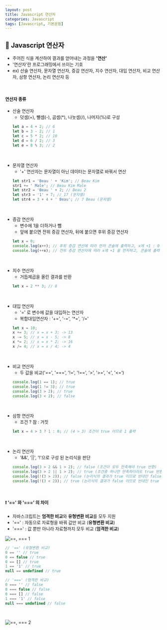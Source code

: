 ```yaml
---
layout: post
title: Javascript 연산자
categories: Javascript
tags: [Javascript, 기본문법]
---
```


## :eyes: Javascript 연산자
* 주어진 식을 계산하여 결과를 얻어내는 과정을 **'연산'**
* '연산자'란 프로그래밍에서 쓰이는 기호
* ex) 산술 연산자, 문자열 연산자, 증감 연산자, 지수 연산자, 대입 연산자, 비교 연산자, 삼항 연산자, 논리 연산자 등
<br>

#### 연산자 종류
* 산술 연산자
  * 덧셈(+), 뺄셈(-), 곱셈(*), 나눗셈(/), 나머지(%)로 구성
  ~~~javascript
  let a = 4 + 2; // 6
  let b = 3 - 2; // 1
  let c = 5 * 2; // 10
  let d = 6 / 2; // 3
  let e = 8 % 3; // 2
  ~~~
<br>

* 문자열 연산자
  *  '+' 연산자는 문자열이 아닌 데이터는 문자열로 바꿔서 연산  
  ~~~javascript
  let str1 = 'Beau ' + 'Kim'; // Beau Kim
  str1 += ' Male'; // Beau Kim Male
  let str2 = 'Beau ' + 2; // Beau 2
  let str3 = '1' + 7; // 17 (문자열)
  let str4 = 3 + 4 + ' Beau'; // 7 Beau (문자열)
  ~~~
<br>

* 증감 연산자
  * 변수에 1을 더하거나 뺌
  * 앞에 붙으면 전위 증감 연산자, 뒤에 붙으면 후위 증감 연산자
  ~~~javascript
  let x = 0;
  console.log(x++); // 후위 증감 연산에 따라 먼저 콘솔에 출력하고, x에 +1 : 0 출력
  console.log(++x); // 전위 증감 연산자에 따라 x에 +1 을 먼저하고, 콘솔에 출력 : 2 출력
  ~~~
<br>

* 지수 연산자
  * 거듭제곱을 올린 결과를 반환
  ~~~javascript
  let x = 2 ** 3; // 8
  ~~~
<br>

* 대입 연산자
  * '=' 로 변수에 값을 대입하는 연산자
  * 복합대입연산자 : '+=', '-=', '*=', '/='
  ~~~javascript
  let x = 10;
  x += 3; // x = x + 3; -> 13
  x -= 5; // x = x - 5; -> 8
  x *= 2; // x = x * 2; -> 16
  x /= 4; // x = x / 4; -> 4
  ~~~
<br>

* 비교 연산자
  * 두 값을 비교('==', '===', '!=', '!==', '>', '>=', '<', '<=')
  ~~~javascript
  console.log(1 == 1); // true
  console.log(1 != 3); // true
  console.log(3 > 2); // true
  console.log(3 < 2); // false
  ~~~
<br>

* 삼항 연산자
  * 조건 ? 참 : 거짓
  ~~~javascript
  let x = 4 > 3 ? 1 : 0; // (4 > 3) 조건이 true 이므로 1 출력
  ~~~
<br>

* 논리 연산자
  * '&&', '||', '!'으로 구성 된 논리식을 판단
  ~~~javascript
  console.log(3 > 2 && 1 > 2); // false (조건이 모두 만족해야 true 반환)
  console.log(3 > 2 || 1 > 2); // true (조건중 하나만 만족하더라도 true 반환)
  console.log(!(3 > 2)); // false (논리식의 결과가 true 이므로 반대인 false 반환)
  console.log(!(3 < 2)); // true (논리식의 결과가 false 이므로 반대인 true 반환)
  ~~~
<br>

#### :exclamation: **'==' 와 '===' 의 차이**
  * 자바스크립트는 **엄격한 비교**와 **유형변환 비교**를 모두 지원
  * '==' : 자동으로 자료형을 바꿔 값만 비교 (**유형변환 비교**)
  * '===' : 값 뿐만 아니라 자료형까지 모두 비교 (**엄격한 비교**)

![==, === 1](https://dhananjay25.files.wordpress.com/2014/03/image8.png)

  ~~~javascript
  // '==' (유형변환 비교)
  0 == '' // true
  0 == false // true
  0 == [] // true
  1 == '1' // true
  null == undefined // true

  // '===' (엄격한 비교)
  0 === '' // false
  0 === false // false
  0 === [] // false
  1 === '1' // false
  null === undefined // false
  ~~~
<br>

  ![==, === 2](https://velog.velcdn.com/post-images%2Ffiloscoder%2F8d6f8a80-fa17-11e9-b483-31f82d28ec79%2FabY0g3L700bwp.webp)

